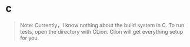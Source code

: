 # c

> Note: Currently，I know nothing about the build system in C. To run tests, open the directory with CLion. Clion will get everything setup for you. 

